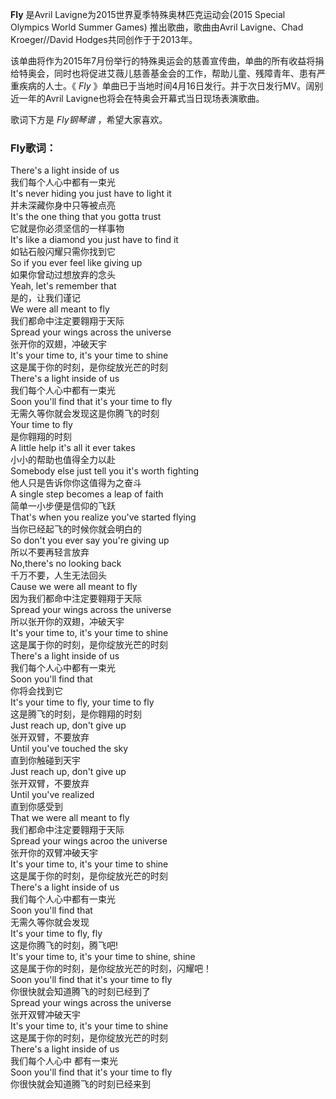 

**Fly** 是Avril Lavigne为2015世界夏季特殊奥林匹克运动会(2015 Special Olympics World Summer
Games) 推出歌曲，歌曲由Avril Lavigne、Chad Kroeger//David Hodges共同创作于于2013年。

该单曲将作为2015年7月份举行的特殊奥运会的慈善宣传曲，单曲的所有收益将捐给特奥会，同时也将促进艾薇儿慈善基金会的工作，帮助儿童、残障青年、患有严重疾病的人士。《
_Fly_ 》单曲已于当地时间4月16日发行。并于次日发行MV。阔别近一年的Avril Lavigne也将会在特奥会开幕式当日现场表演歌曲。

歌词下方是 _Fly钢琴谱_ ，希望大家喜欢。

### Fly歌词：

There's a light inside of us  
我们每个人心中都有一束光  
It's never hiding you just have to light it  
并未深藏你身中只等被点亮  
It's the one thing that you gotta trust  
它就是你必须坚信的一样事物  
It's like a diamond you just have to find it  
如钻石般闪耀只需你找到它  
So if you ever feel like giving up  
如果你曾动过想放弃的念头  
Yeah, let's remember that  
是的，让我们谨记  
We were all meant to fly  
我们都命中注定要翱翔于天际  
Spread your wings across the universe  
张开你的双翅，冲破天宇  
It's your time to, it's your time to shine  
这是属于你的时刻，是你绽放光芒的时刻  
There's a light inside of us  
我们每个人心中都有一束光  
Soon you'll find that it's your time to fly  
无需久等你就会发现这是你腾飞的时刻  
Your time to fly  
是你翱翔的时刻  
A little help it's all it ever takes  
小小的帮助也值得全力以赴  
Somebody else just tell you it's worth fighting  
他人只是告诉你你这值得为之奋斗  
A single step becomes a leap of faith  
简单一小步便是信仰的飞跃  
That's when you realize you've started flying  
当你已经起飞的时候你就会明白的  
So don't you ever say you're giving up  
所以不要再轻言放弃  
No,there's no looking back  
千万不要，人生无法回头  
Cause we were all meant to fly  
因为我们都命中注定要翱翔于天际  
Spread your wings across the universe  
所以张开你的双翅，冲破天宇  
It's your time to, it's your time to shine  
这是属于你的时刻，是你绽放光芒的时刻  
There's a light inside of us  
我们每个人心中都有一束光  
Soon you'll find that  
你将会找到它  
It's your time to fly, your time to fly  
这是腾飞的时刻，是你翱翔的时刻  
Just reach up, don't give up  
张开双臂，不要放弃  
Until you've touched the sky  
直到你触碰到天宇  
Just reach up, don't give up  
张开双臂，不要放弃  
Until you've realized  
直到你感受到  
That we were all meant to fly  
我们都命中注定要翱翔于天际  
Spread your wings acroo the universe  
张开你的双臂冲破天宇  
It's your time to, it's your time to shine  
这是属于你的时刻，是你绽放光芒的时刻  
There's a light inside of us  
我们每个人心中都有一束光  
Soon you'll find that  
无需久等你就会发现  
It's your time to fly, fly  
这是你腾飞的时刻，腾飞吧!  
It's your time to, it's your time to shine, shine  
这是属于你的时刻，是你绽放光芒的时刻，闪耀吧！  
Soon you'll find that it's your time to fly  
你很快就会知道腾飞的时刻已经到了  
Spread your wings across the universe  
张开双臂冲破天宇  
It's your time to, it's your time to shine  
这是属于你的时刻，是你绽放光芒的时刻  
There's a light inside of us  
我们每个人心中 都有一束光  
Soon you'll find that it's your time to fly  
你很快就会知道腾飞的时刻已经来到

